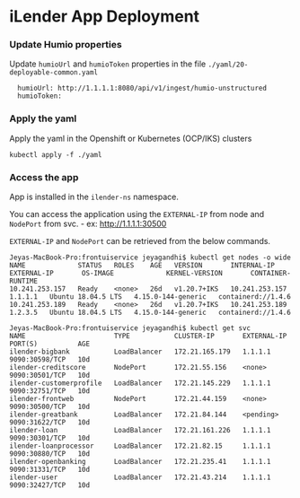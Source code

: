 # iLender App Deployment

### Update Humio properties

Update `humioUrl` and `humioToken` properties in the file `./yaml/20-deployable-common.yaml`

```
  humioUrl: http://1.1.1.1:8080/api/v1/ingest/humio-unstructured
  humioToken: 
```

### Apply the yaml

Apply the yaml in the Openshift or Kubernetes (OCP/IKS) clusters

```
kubectl apply -f ./yaml
```

### Access the app

App is installed in the `ilender-ns` namespace.

You can access the application using the `EXTERNAL-IP` from node and `NodePort` from svc.
    - ex: http://1.1.1.1:30500


 `EXTERNAL-IP` and `NodePort` can be retrieved from the below commands.

```
Jeyas-MacBook-Pro:frontuiservice jeyagandhi$ kubectl get nodes -o wide
NAME             STATUS   ROLES    AGE   VERSION       INTERNAL-IP      EXTERNAL-IP       OS-IMAGE             KERNEL-VERSION       CONTAINER-RUNTIME
10.241.253.157   Ready    <none>   26d   v1.20.7+IKS   10.241.253.157   1.1.1.1   Ubuntu 18.04.5 LTS   4.15.0-144-generic   containerd://1.4.6
10.241.253.189   Ready    <none>   26d   v1.20.7+IKS   10.241.253.189   1.2.3.5   Ubuntu 18.04.5 LTS   4.15.0-144-generic   containerd://1.4.6
```

```
Jeyas-MacBook-Pro:frontuiservice jeyagandhi$ kubectl get svc
NAME                      TYPE           CLUSTER-IP       EXTERNAL-IP     PORT(S)          AGE
ilender-bigbank           LoadBalancer   172.21.165.179   1.1.1.1       9090:30598/TCP   10d
ilender-creditscore       NodePort       172.21.55.156    <none>          9090:30501/TCP   10d
ilender-customerprofile   LoadBalancer   172.21.145.229   1.1.1.1   9090:32751/TCP   10d
ilender-frontweb          NodePort       172.21.44.159    <none>          9090:30500/TCP   10d
ilender-greatbank         LoadBalancer   172.21.84.144    <pending>       9090:31622/TCP   10d
ilender-loan              LoadBalancer   172.21.161.226   1.1.1.1   9090:30301/TCP   10d
ilender-loanprocessor     LoadBalancer   172.21.82.15     1.1.1.1   9090:30880/TCP   10d
ilender-openbanking       LoadBalancer   172.21.235.41    1.1.1.1   9090:31331/TCP   10d
ilender-user              LoadBalancer   172.21.43.214    1.1.1.1       9090:32427/TCP   10d
```

